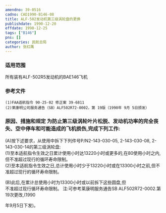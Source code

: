 ```yaml
---
amendno: 39-0516  
cadno: CAD1990-B146-08  
title: ALF-502发动机第三级涡轮盘的更换  
publishdate: 1990-12-20  
effdate: 1990-12-25  
tags: ["B146"]  
pns: []  
categories: 民航总局  
author: 张红鹰  
---
```

  
### 适用范围  
所有装有ALF-502R5发动机的BAE146飞机  
  
<!--more-->  
### 参考文件  
    (1)FAA适航指令 90-25-02 修正案 39-6811  
    (2)莱康明公司服务通告（SB）ALF502R72-0002，第 19版（1990年 9月 5日颁发）  
  
### 原因、措施和规定     为防止第三级涡轮叶片松脱、发动机功率的完全丧失、空中停车和可能造成的飞机损伤,完成下列工作:  
(A)按下述要求，从使用中拆下下列件号P/N2-143-030-05, 2-143-030-08, 2-143-030-14的第三级涡轮盘:  
      (1)至本适航指令生效之日累计使用小时达13220小时或更多的,在80使用小时之内,但不准超过现行的循环寿命限制。  
      (2)至本适航指令生效之日,总计使用小时少于13220小时或在13300小时之前,但不准超过现行的循环寿命限制。  
  
(B)此后,在累计总使用小时为13300小时或以前拆下这些圆盘,但  
不准超过现行循环寿命限制。     注:可参考莱康明服务通告SB ALF502R72-0002.第19次更改,(1990  
  
年9月5日下发)。  
